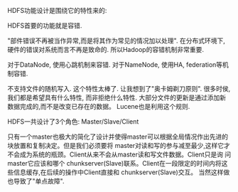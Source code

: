 HDFS功能设计是围绕它的特性来的:

HDFS首要的功能就是容错.

"部件错误不再被当作异常,而是将其作为常见的情况加以处理".
在分布式环境下, 硬件的错误对系统而言不再是致命的. 所以Hadoop的容错机制非常重要.

对于DataNode, 使用心跳机制来容错.
对于NameNode, 使用HA, federation等机制容错.

不支持文件的随机写入.
   这个特性太棒了. 让我想到了"奥卡姆剃刀原则". 很多时侯, 我们都是希望具有什么特性, 而非拒绝什么特性.
大部分文件的更新是通过添加新数据完成的,而不是改变已存在的数据。  Lucene也是利用这个规则.

HDFS一共设计了3个角色: Master/Slave/Client

   只有一个master也极大的简化了设计并使得master可以根据全局情况作出先进的块放置和复制决定。但是我们必须要将
master对读和写的参与减至最少,这样它才不会成为系统的瓶颈。Client从来不会从master读和写文件数据。Client只是询
问master它应该和哪个 chunkserver(Slave)联系。Client在一段限定的时间内将这些信息缓存,在后续的操作中Client直接和
chunkserver(Slave)交互。
   当然这样做也导致了"单点故障".




